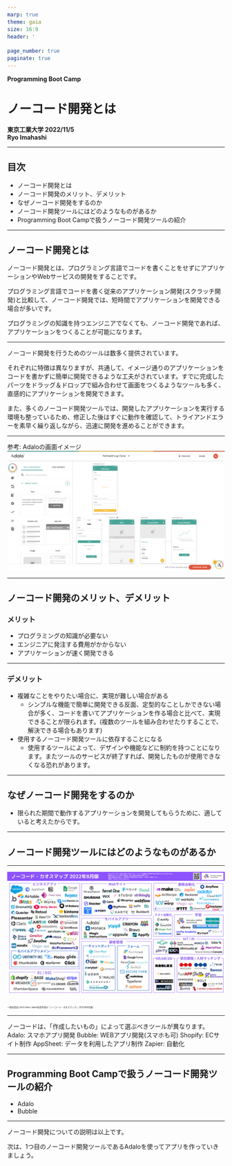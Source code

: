 ```yaml
---
marp: true
theme: gaia
size: 16:9
header: '　　　　　　　　　　　　　　　　　　　　　　　　　　　　　　　　　　　　　Copyright Ryo Imahashi'

page_number: true
paginate: true
---
```


**Programming Boot Camp**

# ノーコード開発とは

**東京工業大学 2022/11/5**
　
　
　
　
　
　　　　　　　　　　　　　　　　　　　　　　　　**Ryo Imahashi**


---
## 目次
  - ノーコード開発とは
  - ノーコード開発のメリット、デメリット
  - なぜノーコード開発をするのか
  - ノーコード開発ツールにはどのようなものがあるか
  - Programming Boot Campで扱うノーコード開発ツールの紹介
---
## ノーコード開発とは
ノーコード開発とは、プログラミング言語でコードを書くことをせずにアプリケーションやWebサービスの開発をすることです。

プログラミング言語でコードを書く従来のアプリケーション開発(スクラッチ開発)と比較して、ノーコード開発では、短時間でアプリケーションを開発できる場合が多いです。


プログラミングの知識を持つエンジニアでなくても、ノーコード開発であれば、アプリケーションをつくることが可能になります。


<!-- 参考: ローコード開発というものもある。ソースコードをまったく記述しないノーコードに対して、ローコードは「極力ソースコードを書かない」ようにしたサービスです。一部ソースコードを記述する必要がある分、ローコードの方が拡張性が高く、高性能なWebサービス開発が可能という特徴を持ちます。
ノーコードはソースコードを書かない開発、ローコードはソースコードの記述量を最小限に抑えて開発することを意味しています。 -->


---
ノーコード開発を行うためのツールは数多く提供されています。

それぞれに特徴は異なりますが、共通して、イメージ通りのアプリケーションをコードを書かずに簡単に開発できるような工夫がされています。すでに完成したパーツをドラッグ＆ドロップで組み合わせて画面をつくるようなツールも多く、直感的にアプリケーションを開発できます。

また、多くのノーコード開発ツールでは、開発したアプリケーションを実行する環境も整っているため、修正した後はすぐに動作を確認して、トライアンドエラーを素早く繰り返しながら、迅速に開発を進めることができます。

---
参考: Adaloの画面イメージ
![w:1000px](images/2022-10-26-07-49-42.png)

---
## ノーコード開発のメリット、デメリット
### メリット
- プログラミングの知識が必要ない
- エンジニアに発注する費用がかからない
- アプリケーションが速く開発できる

---
### デメリット
- 複雑なことをやりたい場合に、実現が難しい場合がある
  - シンプルな機能で簡単に開発できる反面、定型的なことしかできない場合が多く、コードを書いてアプリケーションを作る場合と比べて、実現できることが限られます。(複数のツールを組み合わせたりすることで、解決できる場合もあります)
- 使用するノーコード開発ツールに依存することになる
  - 使用するツールによって、デザインや機能などに制約を持つことになります。またツールのサービスが終了すれば、開発したものが使用できなくなる恐れがあります。

---
## なぜノーコード開発をするのか
- 限られた期間で動作するアプリケーションを開発してもらうために、適していると考えたからです。
<!-- ![w:400px](../NoCodeDevelopment/images/xxx.png) -->
<!-- ![w:570px](images/2021-10-19-23-39-29.png) -->
<!-- ![bg 35% right](../Adalo1/images/2021-10-19-23-13-47.png) -->

---
## ノーコード開発ツールにはどのようなものがあるか

---
![w:40%](images/2022-10-23-18-23-47.png)

<span style="font-size: 5px">一般社団法人NoCoders Japan協会作成の「ノーコード・カオスマップ」（2022年8月版）</span>

<!-- https://no-coders-japan.org/nocode-chaosmap-2 -->

--- 
ノーコードは、「作成したいもの」によって選ぶべきツールが異なります。
Adalo: スマホアプリ開発
Bubble: WEBアプリ開発(スマホも可)
Shopify: ECサイト制作
AppSheet: データを利用したアプリ制作
Zapier: 自動化

---
## Programming Boot Campで扱うノーコード開発ツールの紹介
- Adalo
- Bubble

<!-- ![bg right w:630px](../Adalo1/images/2021-10-20-01-30-09.png) -->

---
ノーコード開発についての説明は以上です。

次は、1つ目のノーコード開発ツールであるAdaloを使ってアプリを作っていきましょう。


<!-- 参考: https://www.sei-info.co.jp/webdatabase/keyword/nocode1.html#:~:text=%E3%83%8E%E3%83%BC%E3%82%B3%E3%83%BC%E3%83%89%E3%81%A8%E3%81%AF%E3%80%81%E3%82%BD%E3%83%BC%E3%82%B9,%E3%81%8C%E5%8F%AF%E8%83%BD%E3%81%AB%E3%81%AA%E3%82%8A%E3%81%BE%E3%81%99%E3%80%82 -->
<!-- 参考: https://persol-tech-s.co.jp/hatalabo/it_engineer/524.html -->
<!-- 参考: https://udemy.benesse.co.jp/development/system/no-code-development.html -->